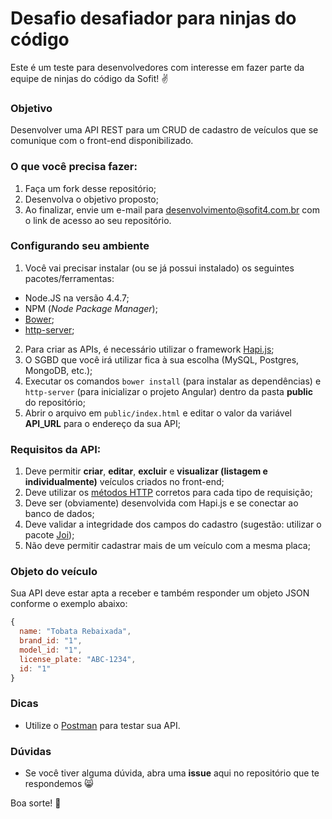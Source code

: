 # Desafio desafiador para ninjas do código
Este é um teste para desenvolvedores com interesse em fazer parte da equipe de ninjas do código da Sofit! :v:
### Objetivo
Desenvolver uma API REST para um CRUD de cadastro de veículos que se comunique com o front-end disponibilizado.
### O que você precisa fazer:
1. Faça um fork desse repositório;
2. Desenvolva o objetivo proposto;
3. Ao finalizar, envie um e-mail para desenvolvimento@sofit4.com.br com o link de acesso ao seu repositório.

### Configurando seu ambiente
1. Você vai precisar instalar (ou se já possui instalado) os seguintes pacotes/ferramentas:
  - Node.JS na versão 4.4.7;
  - NPM (_Node Package Manager_);
  - [Bower](https://bower.io/);
  - [http-server](https://www.npmjs.com/package/http-server); 
2. Para criar as APIs, é necessário utilizar o framework [Hapi.js](http://hapijs.com/);
3. O SGBD que você irá utilizar fica à sua escolha (MySQL, Postgres, MongoDB, etc.);
4. Executar os comandos `bower install` (para instalar as dependências) e `http-server` (para inicializar o projeto Angular) dentro da pasta __public__ do repositório;
5. Abrir o arquivo em `public/index.html` e editar o valor da variável __API_URL__ para o endereço da sua API;

### Requisitos da API:

1. Deve permitir __criar__, __editar__, __excluir__ e __visualizar (listagem e individualmente)__ veículos criados no front-end;
2. Deve utilizar os [métodos HTTP](http://gabsferreira.com/os-metodos-http-e-a-diferenca-entre-eles/) corretos para cada tipo de requisição;
3. Deve ser (obviamente) desenvolvida com Hapi.js e se conectar ao banco de dados;
4. Deve validar a integridade dos campos do cadastro (sugestão: utilizar o pacote [Joi](https://github.com/hapijs/joi));
5. Não deve permitir cadastrar mais de um veículo com a mesma placa;

### Objeto do veículo
Sua API deve estar apta a receber e também responder um objeto JSON conforme o exemplo abaixo:
```js
{
  name: "Tobata Rebaixada",
  brand_id: "1",
  model_id: "1",
  license_plate: "ABC-1234",
  id: "1"
}
```

### Dicas

- Utilize o [Postman](https://www.getpostman.com/) para testar sua API.

### Dúvidas

- Se você tiver alguma dúvida, abra uma __issue__ aqui no repositório que te respondemos :smile_cat:
 
Boa sorte! :new_moon_with_face:
